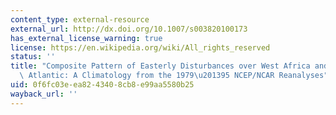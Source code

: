 ```yaml
---
content_type: external-resource
external_url: http://dx.doi.org/10.1007/s003820100173
has_external_license_warning: true
license: https://en.wikipedia.org/wiki/All_rights_reserved
status: ''
title: "Composite Pattern of Easterly Disturbances over West Africa and the Tropical\
  \ Atlantic: A Climatology from the 1979\u201395 NCEP/NCAR Reanalyses"
uid: 0f6fc03e-ea82-4340-8cb8-e99aa5580b25
wayback_url: ''
---
```

